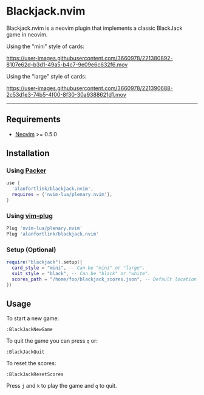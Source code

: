 # Blackjack.nvim

Blackjack.nvim is a neovim plugin that implements a classic BlackJack game in neovim.

Using the "mini" style of cards:


https://user-images.githubusercontent.com/3660978/221380892-8107e62d-b3d1-49a5-b4c7-9e09e6c632f6.mov




Using the "large" style of cards:



https://user-images.githubusercontent.com/3660978/221390688-2c53d1e3-74b5-4f00-8f30-30a9388621d1.mov



---

## Requirements

- [Neovim](https://github.com/neovim/neovim) >= 0.5.0

## Installation

### Using [Packer](https://github.com/wbthomason/packer.nvim)

```lua
use {
  'alanfortlink/blackjack.nvim',
  requires = {'nvim-lua/plenary.nvim'},
}
```

### Using [vim-plug](https://github.com/junegunn/vim-plug)
```lua
Plug 'nvim-lua/plenary.nvim'
Plug 'alanfortlink/blackjack.nvim'
```

### Setup (Optional)

```lua
require("blackjack").setup({
  card_style = "mini", -- Can be "mini" or "large".
  suit_style = "black", -- Can be "black" or "white".
  scores_path = "/home/foo/blackjack_scores.json", -- Default location to store the scores.json file.
})
```

## Usage

To start a new game:
```vim
:BlackJackNewGame
```

To quit the game you can press `q` or:
```vim
:BlackJackQuit
```

To reset the scores:
```vim
:BlackJackResetScores
```

Press `j` and `k` to play the game and `q` to quit.
